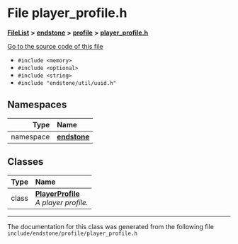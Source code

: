 

# File player\_profile.h



[**FileList**](files.md) **>** [**endstone**](dir_6cf277b678674f97c7a2b6b3b2447b33.md) **>** [**profile**](dir_69aa83db54d47362b78b719d1ebae01d.md) **>** [**player\_profile.h**](player__profile_8h.md)

[Go to the source code of this file](player__profile_8h_source.md)



* `#include <memory>`
* `#include <optional>`
* `#include <string>`
* `#include "endstone/util/uuid.h"`













## Namespaces

| Type | Name |
| ---: | :--- |
| namespace | [**endstone**](namespaceendstone.md) <br> |


## Classes

| Type | Name |
| ---: | :--- |
| class | [**PlayerProfile**](classendstone_1_1PlayerProfile.md) <br>_A player profile._  |



















































------------------------------
The documentation for this class was generated from the following file `include/endstone/profile/player_profile.h`

